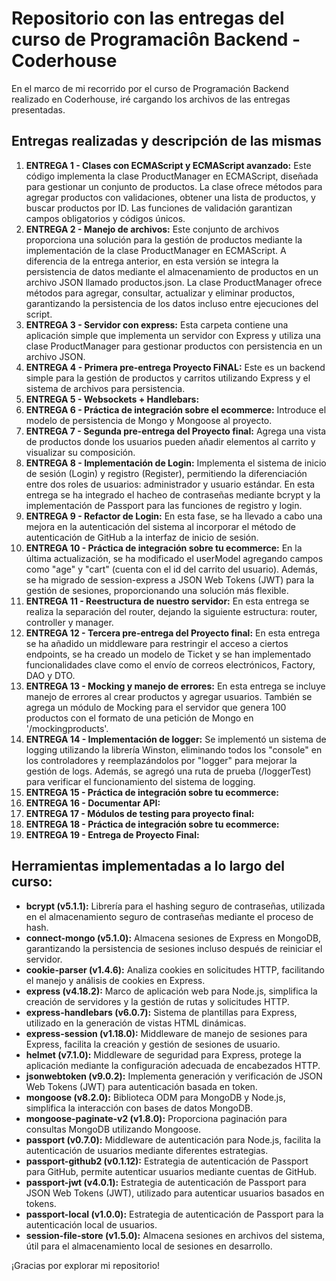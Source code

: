 # Repositorio con las entregas del curso de Programaciôn Backend - Coderhouse

En el marco de mi recorrido por el curso de Programación Backend realizado en Coderhouse, iré cargando los archivos de las entregas presentadas.

## Entregas realizadas y descripción de las mismas 

1. **ENTREGA 1 - Clases con ECMAScript y ECMAScript avanzado:** Este código implementa la clase ProductManager en ECMAScript, diseñada para gestionar un conjunto de productos. La clase ofrece métodos para agregar productos con validaciones, obtener una lista de productos, y buscar productos por ID. Las funciones de validación garantizan campos obligatorios y códigos únicos. 
2. **ENTREGA 2 - Manejo de archivos:** Este conjunto de archivos proporciona una solución para la gestión de productos mediante la implementación de la clase ProductManager en ECMAScript. A diferencia de la entrega anterior, en esta versión se integra la persistencia de datos mediante el almacenamiento de productos en un archivo JSON llamado productos.json. La clase ProductManager ofrece métodos para agregar, consultar, actualizar y eliminar productos, garantizando la persistencia de los datos incluso entre ejecuciones del script.
3. **ENTREGA 3 - Servidor con express:** Esta carpeta contiene una aplicación simple que implementa un servidor con Express y utiliza una clase ProductManager para gestionar productos con persistencia en un archivo JSON.
4. **ENTREGA 4 - Primera pre-entrega Proyecto FiNAL:** Este es un backend simple para la gestión de productos y carritos utilizando Express y el sistema de archivos para persistencia.
5. **ENTREGA 5 - Websockets + Handlebars:**
6. **ENTREGA 6 - Práctica de integración sobre el ecommerce:** Introduce el modelo de persistencia de Mongo y Mongoose al proyecto.
7. **ENTREGA 7 - Segunda pre-entrega del Proyecto final:** Agrega una vista de productos donde los usuarios pueden añadir elementos al carrito y visualizar su composición.
8. **ENTREGA 8 - Implementación de Login:** Implementa el sistema de inicio de sesión (Login) y registro (Register), permitiendo la diferenciación entre dos roles de usuarios: administrador y usuario estándar. En esta entrega se ha integrado el hacheo de contraseñas mediante bcrypt y la implementación de Passport para las funciones de registro y login.
9. **ENTREGA 9 - Refactor de Login:** En esta fase, se ha llevado a cabo una mejora en la autenticación del sistema al incorporar el método de autenticación de GitHub a la interfaz de inicio de sesión.
10. **ENTREGA 10 - Práctica de integración sobre tu ecommerce:** En la última actualización, se ha modificado el userModel agregando campos como "age" y "cart" (cuenta con el id del carrito del usuario). Además, se ha migrado de session-express a JSON Web Tokens (JWT) para la gestión de sesiones, proporcionando una solución más flexible.
11. **ENTREGA 11 - Reestructura de nuestro servidor:** En esta entrega se realiza la separación del router, dejando la siguiente estructura: router, controller y manager.
12. **ENTREGA 12 - Tercera pre-entrega del Proyecto final:** En esta entrega se ha añadido un middleware para restringir el acceso a ciertos endpoints, se ha creado un modelo de Ticket y se han implementado funcionalidades clave como el envío de correos electrónicos, Factory, DAO y DTO.
13. **ENTREGA 13 - Mocking y manejo de errores:** En esta entrega se incluye manejo de errores al crear productos y agregar usuarios. También se agrega un módulo de Mocking para el servidor que genera 100 productos con el formato de una petición de Mongo en '/mockingproducts'.
14. **ENTREGA 14 - Implementación de logger:** Se implementó un sistema de logging utilizando la librería Winston, eliminando todos los "console" en los controladores y reemplazándolos por "logger" para mejorar la gestión de logs. Además, se agregó una ruta de prueba (/loggerTest) para verificar el funcionamiento del sistema de logging.
15. **ENTREGA 15 - Práctica de integración sobre tu ecommerce:**
16. **ENTREGA 16 - Documentar API:** 
17. **ENTREGA 17 - Módulos de testing para proyecto final:**
18. **ENTREGA 18 - Práctica de integración sobre tu ecommerce:**
19. **ENTREGA 19 - Entrega de Proyecto Final:**


## Herramientas implementadas a lo largo del curso:
- **bcrypt (v5.1.1):** Librería para el hashing seguro de contraseñas, utilizada en el almacenamiento seguro de contraseñas mediante el proceso de hash.
- **connect-mongo (v5.1.0):** Almacena sesiones de Express en MongoDB, garantizando la persistencia de sesiones incluso después de reiniciar el servidor.
- **cookie-parser (v1.4.6):** Analiza cookies en solicitudes HTTP, facilitando el manejo y análisis de cookies en Express.
- **express (v4.18.2):** Marco de aplicación web para Node.js, simplifica la creación de servidores y la gestión de rutas y solicitudes HTTP.
- **express-handlebars (v6.0.7):** Sistema de plantillas para Express, utilizado en la generación de vistas HTML dinámicas.
- **express-session (v1.18.0):** Middleware de manejo de sesiones para Express, facilita la creación y gestión de sesiones de usuario.
- **helmet (v7.1.0):** Middleware de seguridad para Express, protege la aplicación mediante la configuración adecuada de encabezados HTTP.
- **jsonwebtoken (v9.0.2):** Implementa generación y verificación de JSON Web Tokens (JWT) para autenticación basada en token.
- **mongoose (v8.2.0):** Biblioteca ODM para MongoDB y Node.js, simplifica la interacción con bases de datos MongoDB.
- **mongoose-paginate-v2 (v1.8.0):** Proporciona paginación para consultas MongoDB utilizando Mongoose.
- **passport (v0.7.0):** Middleware de autenticación para Node.js, facilita la autenticación de usuarios mediante diferentes estrategias.
- **passport-github2 (v0.1.12):** Estrategia de autenticación de Passport para GitHub, permite autenticar usuarios mediante cuentas de GitHub.
- **passport-jwt (v4.0.1):** Estrategia de autenticación de Passport para JSON Web Tokens (JWT), utilizado para autenticar usuarios basados en tokens.
- **passport-local (v1.0.0):** Estrategia de autenticación de Passport para la autenticación local de usuarios.
- **session-file-store (v1.5.0):** Almacena sesiones en archivos del sistema, útil para el almacenamiento local de sesiones en desarrollo.


¡Gracias por explorar mi repositorio! 
